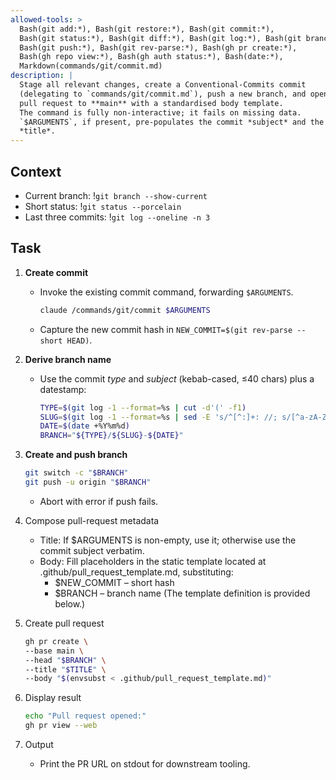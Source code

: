 ```yaml
---
allowed-tools: >
  Bash(git add:*), Bash(git restore:*), Bash(git commit:*),
  Bash(git status:*), Bash(git diff:*), Bash(git log:*), Bash(git branch:*),
  Bash(git push:*), Bash(git rev-parse:*), Bash(gh pr create:*),
  Bash(gh repo view:*), Bash(gh auth status:*), Bash(date:*),
  Markdown(commands/git/commit.md)
description: |
  Stage all relevant changes, create a Conventional-Commits commit
  (delegating to `commands/git/commit.md`), push a new branch, and open a
  pull request to **main** with a standardised body template.
  The command is fully non-interactive; it fails on missing data.
  `$ARGUMENTS`, if present, pre-populates the commit *subject* and the PR
  *title*.
---
```


## Context

- Current branch: !`git branch --show-current`
- Short status: !`git status --porcelain`
- Last three commits: !`git log --oneline -n 3`

## Task

1. **Create commit**
   - Invoke the existing commit command, forwarding `$ARGUMENTS`.

     ```bash
     claude /commands/git/commit $ARGUMENTS
     ```

   - Capture the new commit hash in `NEW_COMMIT=$(git rev-parse --short HEAD)`.

2. **Derive branch name**
   - Use the commit _type_ and _subject_ (kebab-cased, ≤40 chars) plus a
     datestamp:

     ```bash
     TYPE=$(git log -1 --format=%s | cut -d'(' -f1)
     SLUG=$(git log -1 --format=%s | sed -E 's/^[^:]+: //; s/[^a-zA-Z0-9]+/-/g; s/-+$//; s/^-+//; s/-{2,}/-/g' | cut -c1-40 | tr '[:upper:]' '[:lower:]')
     DATE=$(date +%Y%m%d)
     BRANCH="${TYPE}/${SLUG}-${DATE}"
     ```

3. **Create and push branch**

   ```bash
   git switch -c "$BRANCH"
   git push -u origin "$BRANCH"
   ```

   - Abort with error if push fails.

4. Compose pull-request metadata
   - Title: If $ARGUMENTS is non-empty, use it; otherwise use the
     commit subject verbatim.
   - Body: Fill placeholders in the static template located at
     .github/pull_request_template.md, substituting:
     - $NEW_COMMIT – short hash
     - $BRANCH – branch name
       (The template definition is provided below.)

5. Create pull request

   ```bash
   gh pr create \
   --base main \
   --head "$BRANCH" \
   --title "$TITLE" \
   --body "$(envsubst < .github/pull_request_template.md)"
   ```

6. Display result

   ```bash
   echo "Pull request opened:"
   gh pr view --web
   ```

7. Output
   - Print the PR URL on stdout for downstream tooling.
